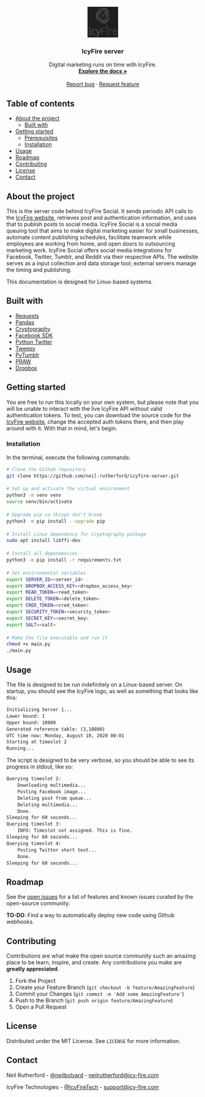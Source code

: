 <p align="center">
    <a href="https://www.icy-fire.com/"><img src="multimedia/logo.jpg" alt="IcyFire logo" width="80" height="80"></a>
    <h3 align="center">IcyFire server</h3>
</p>

<p align="center">
    Digital marketing runs on time with IcyFire.
    <br />
    <a href="https://github.com/neil-rutherford/icyfire-server"><strong>Explore the docs »</strong></a>
    <br />
    <br />
    <a href="https://github.com/neil-rutherford/icyfire-server/issues">Report bug</a>
        ·
    <a href="https://github.com/neil-rutherford/icyfire-server/issues">Request feature</a>
</p>

## Table of contents

* [About the project](#about-the-project)
  * [Built with](#built-with)
* [Getting started](#getting-started)
  * [Prerequisites](#prerequisites)
  * [Installation](#installation)
* [Usage](#usage)
* [Roadmap](#roadmap)
* [Contributing](#contributing)
* [License](#license)
* [Contact](#contact)

## About the project

This is the server code behind IcyFire Social. It sends periodic API calls to the [IcyFire website](https://github.com/neil-rutherford/icyfire-website), retrieves post and authentication information, and uses that to publish posts to social media. IcyFire Social is a social media queuing tool that aims to make digital marketing easier for small businesses, automate content publishing schedules, facilitate teamwork while employees are working from home, and open doors to outsourcing marketing work. IcyFire Social offers social media integrations for Facebook, Twitter, Tumblr, and Reddit via their respective APIs. The website serves as a input collection and data storage tool; external servers manage the timing and publishing.

This documentation is designed for Linux-based systems.

## Built with

* [Requests](https://requests.readthedocs.io/en/master/)
* [Pandas](https://pandas.pydata.org/)
* [Cryptography](https://cryptography.io/en/latest/)
* [Facebook SDK](https://facebook-sdk.readthedocs.io/en/latest/)
* [Python Twitter](https://github.com/bear/python-twitter)
* [Tweepy](https://www.tweepy.org/)
* [PyTumblr](https://github.com/tumblr/pytumblr)
* [PRAW](https://praw.readthedocs.io/en/latest/)
* [Dropbox](https://www.dropbox.com/developers/documentation/python#documentation)

## Getting started

You are free to run this locally on your own system, but please note that you will be unable to interact with the live IcyFire API without valid authentication tokens. To test, you can download the source code for the [IcyFire website](https://github.com/neil-rutherford/icyfire-website), change the accepted auth tokens there, and then play around with it. With that in mind, let's begin.

### Installation

In the terminal, execute the following commands:

```sh
# Clone the Github repository
git clone https://github.com/neil-rutherford/icyfire-server.git

# Set up and activate the virtual environment
python3 -m venv venv
source venv/bin/activate

# Upgrade pip so things don't break
python3 -m pip install --upgrade pip

# Install Linux dependency for Cryptography package
sudo apt install libffi-dev

# Install all dependencies
python3 -m pip install -r requirements.txt

# Set environmental variables
export SERVER_ID=<server_id>
export DROPBOX_ACCESS_KEY=<dropbox_access_key>
export READ_TOKEN=<read_token>
export DELETE_TOKEN=<delete_token>
export CRED_TOKEN=<cred_token>
export SECURITY_TOKEN=<security_token>
export SECRET_KEY=<secret_key>
export SALT=<salt>

# Make the file executable and run it
chmod +x main.py
./main.py
```

## Usage

The file is designed to be run indefinitely on a Linux-based server. On startup, you should see the IcyFire logo, as well as something that looks like this:

```sh
Initializing Server 1...
Lower bound: 1
Upper bound: 10800
Generated reference table: (3,10800)
UTC time now: Monday, August 10, 2020 00:01
Starting at timeslot 2
Running...
```

The script is designed to be very verbose, so you should be able to see its progress in stdout, like so:

```sh
Querying timeslot 2:
    Downloading multimedia...
    Posting Facebook image...
    Deleting post from queue...
    Deleting multimedia...
    Done.
Sleeping for 60 seconds...
Querying timeslot 3:
    INFO: Timeslot not assigned. This is fine.
Sleeping for 60 seconds...
Querying timeslot 4:
    Posting Twitter short text...
    Done.
Sleeping for 60 seconds...
```

## Roadmap

See the [open issues](https://github.com/neil-rutherford/icyfire-server/issues) for a list of features and known issues curated by the open-source community.

**TO-DO**: Find a way to automatically deploy new code using Github webhooks.

## Contributing

Contributions are what make the open source community such an amazing place to be learn, inspire, and create. Any contributions you make are **greatly appreciated**.

1. Fork the Project
2. Create your Feature Branch (`git checkout -b feature/AmazingFeature`)
3. Commit your Changes (`git commit -m 'Add some AmazingFeature'`)
4. Push to the Branch (`git push origin feature/AmazingFeature`)
5. Open a Pull Request

## License

Distributed under the MIT License. See `LICENSE` for more information.

## Contact

Neil Rutherford - [@neilbolyard](https://twitter.com/neilbolyard) - neilrutherford@icy-fire.com

IcyFire Technologies - [@IcyFireTech](https://twitter.com/IcyFireTech) - support@icy-fire.com